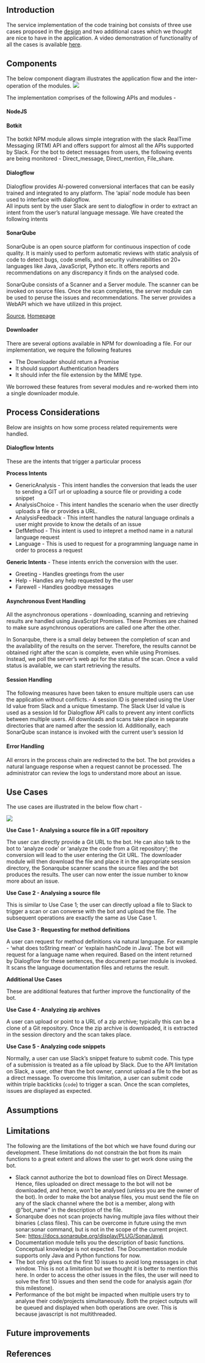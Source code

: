 ## Introduction 
 
The service implementation of the code training bot consists of three use cases proposed in the [design](https://github.ncsu.edu/rshah8/Design-Milestone/blob/master/DESIGN.md) and two additional cases which we thought are nice to have in the application.
A video demonstration of functionality of all the cases is available [here](https://youtu.be/7Ykn8BmevRE).


## Components

The below component diagram illustrates the application flow and the inter-operation of the modules. 
![](UseCaseDiagram.jpg)


The implementation comprises of the following APIs and modules - 

#### NodeJS 

#### Botkit
The botkit NPM module allows simple integration with the slack RealTime Messaging (RTM) API and offers support for almost all the APIs supported by Slack. For the bot to detect messages from users, the following events are being monitored  - Direct_message, Direct_mention, File_share. 

#### Dialogflow
Dialogflow provides AI-powered conversional interfaces that can be easily trained and integrated to any platform. The ‘apiai’ node module has been used to interface with dialogflow.   
All inputs sent by the user Slack are sent to dialogflow in order to extract an intent from the user’s natural language message. We have created the following intents 
 

#### SonarQube
SonarQube is an open source platform for continuous inspection of code quality. It is mainly used to perform automatic reviews with static analysis of code to detect bugs, code smells, and security vulnerabilities on 20+ languages like Java, JavaScript, Python etc. It offers reports and recommendations on any discrepancy it finds on the analysed code.

SonarQube consists of a Scanner and a Server module. The scanner can be invoked on source files. Once the scan completes, the server module can be used to peruse the issues and recommendations. The server provides a WebAPI which we have utilized in this project.

[Source](https://en.wikipedia.org/wiki/SonarQube), [Homepage](https://www.sonarqube.org/)

#### Downloader
There are several options available in NPM for downloading a file. For our implementation, we require the following features 
* The Downloader should return a Promise
* It should support Authentication headers
* It should infer the file extension by the MIME type.

We borrowed these features from several modules and re-worked them into a single downloader module.

## Process Considerations

Below are insights on how some process related requirements were handled.

#### Dialogflow Intents
These are the intents that trigger a particular process  

**Process Intents** 
* GenericAnalysis - This intent handles the conversion that leads the user to sending a GIT url or uploading a source file or providing a code snippet
* AnalysisChoice - This intent handles the scenario when the user directly uploads a file or provides a URL.
* AnalysisFeedback - This intent handles the natural language ordinals a user might provide to know the details of an issue
* DefMethod - This intent is used to intepret a method name in a natural language request
* Language - This is used to request for a programming language name in order to process a request

**Generic Intents** - These intents enrich the conversion with the user.
* Greeting - Handles greetings from the user
* Help - Handles any help requested by the user
* Farewell - Handles goodbye messages

#### Asynchronous Event Handling

All the asynchronous operations - downloading, scanning and retrieving results are handled using JavaScript Promises. These Promises are chained to make sure asynchronous operations are called one after the other. 

In Sonarqube, there is a small delay between the completion of scan and the availability of the results on the server. Therefore, the results cannot be obtained right after the scan is complete, even while using Promises. Instead, we poll the server’s web api for the status of the scan. Once a valid status is available, we can start retrieving the results.

#### Session Handling

The following measures have been taken to ensure multiple users can use the application without conflicts.- A session ID is generated using the User Id value from Slack and a unique timestamp. The Slack User Id value is used as a session Id for Dialogflow API calls to prevent any intent conflicts between multiple users. All downloads and scans take place in separate directories that are named after the session Id. Additionally, each SonarQube scan instance is invoked with the current user’s session Id

#### Error Handling

All errors in the process chain are redirected to the bot. The bot provides a natural language response when a request cannot be processed. The administrator can review the logs to understand more about an issue.

## Use Cases
The use cases are illustrated in the below flow chart - 

![](Flow_Diagram.png)

**Use Case 1 - Analysing a source file in a GIT repository**

The user can directly provide a Git URL to the bot. He can also talk to the bot to ‘analyze code’ or ‘analyze the code from a Git repository’; the conversion will lead to the user entering the Git URL. The downloader module will then download the file and place it in the appropriate session directory, the Sonarqube scanner scans the source files and the bot produces the results. The user can now enter the issue number to know more about an issue. 


**Use Case 2 - Analysing a source file**

This is similar to Use Case 1; the user can directly upload a file to Slack to trigger a scan or can converse with the bot and upload the file. The subsequent operations are exactly the same as Use Case 1.

**Use Case 3 - Requesting for method definitions**

A user can request for method definitions via natural language. For example - ‘what does toString mean’ or ‘explain hashCode in Java’. The bot will request for a language name when required. Based on the intent returned by Dialogflow for these sentences, the document parser module is invoked. It scans the language documentation files and returns the result.

**Additional Use Cases**

These are additional features that further improve the functionality of the bot. 

**Use Case 4 - Analyzing zip archives**

A user can upload or point to a URL of a zip archive; typically this can be a clone of a Git repository. Once the zip archive is downloaded, it is extracted in the session directory and the scan takes place.

**Use Case 5 - Analyzing code snippets**

Normally, a user can use Slack’s snippet feature to submit code. This type of a submission is treated as a file upload by Slack. Due to the API limitation on Slack, a user, other than the bot owner, cannot upload a file to the bot as a direct message. To overcome this limitation, a user can submit code within triple backticks (``` code ```) to trigger a scan. Once the scan completes, issues are displayed as expected.


## Assumptions


## Limitations 

The following are the limitations of the bot which we have found during our development. These limitations do not constrain the bot from its main functions to a great extent and allows the user to get work done using the bot.

* Slack cannot authorize the bot to download files on Direct Message. Hence, files uploaded on direct message to the bot will not be downloaded, and hence, won’t be analysed (unless you are the owner of the bot). In order to make the bot analyse files, you must send the file on any of the slack channel where the bot is a member, along with @”bot_name” in the description of the file.
* Sonarqube does not scan projects having multiple java files without their binaries (.class files). This can be overcome in future using the mvn sonar:sonar command, but is not in the scope of the current project. 
See: https://docs.sonarqube.org/display/PLUG/SonarJava\
* Documentation module tells you the description of basic functions. Conceptual knowledge is not expected. The Documentation module supports only Java and Python functions for now.
* The bot only gives out the first 10 issues to avoid long messages in chat window. This is not a limitation but we thought it is better to mention this here. In order to access the other issues in the files, the user will need to solve the first 10 issues and then send the code for analysis again (for this milestone).
* Performance of the bot might be impacted when multiple users try to analyse their code/projects simultaneously. Both the project outputs will be queued and displayed when both operations are over. This is because javascript is not multithreaded.


## Future improvements 

## References

